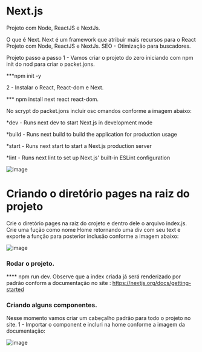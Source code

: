 # Next.js
Projeto com Node, ReactJS e NextJs.

O que é Next.
Next é um framework que atribuir mais recursos para o React
Projeto com Node, ReactJS e NextJs.
SEO - Otimização para buscadores.


Projeto passo a passo
1 - Vamos criar o projeto do zero iniciando com npm init do nod para criar o packet.jons.

***npm init -y

2 - Instalar o React, React-dom e Next.

*** npm install next react react-dom.

No scrypt do packet.jons incluir osc omandos conforme a imagem abaixo: 

*dev - Runs next dev to start Next.js in development mode

*build - Runs next build to build the application for production usage

*start - Runs next start to start a Next.js production server

*lint - Runs next lint to set up Next.js' built-in ESLint configuration

![image](https://user-images.githubusercontent.com/26930314/170253194-2b1da762-683b-4594-b766-dfa15c69ade3.png)

# Criando o diretório pages na raiz do projeto
Crie o diretório pages na raiz do crojeto e dentro dele o arquivo index.js. Crie uma fução como nome Home retornando uma div com seu text e exporte a função para posterior inclusão conforme a imagem abaixo:

![image](https://user-images.githubusercontent.com/26930314/170253615-97d8bee2-2575-41b8-9514-33257ae84244.png)

### Rodar o projeto.

**** npm run dev. Observe que a index criada já será renderizado por padrão conform a documentação no site : https://nextjs.org/docs/getting-started

### Criando alguns componentes.

Nesse momento vamos criar um cabeçalho padrão para todo o projeto no site.
1 - Importar o component <Head> e incluri na home conforme a imagem da documentação:
  
  ![image](https://user-images.githubusercontent.com/26930314/170258270-c97dc5ff-8461-4a94-86dc-409ff57989c2.png)

  
  
  
  

